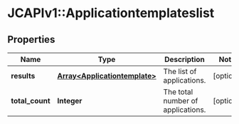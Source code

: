 # JCAPIv1::Applicationtemplateslist

## Properties
Name | Type | Description | Notes
------------ | ------------- | ------------- | -------------
**results** | [**Array&lt;Applicationtemplate&gt;**](Applicationtemplate.md) | The list of applications. | [optional] 
**total_count** | **Integer** | The total number of applications. | [optional] 


